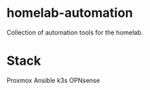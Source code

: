 # homelab-automation
Collection of automation tools for the homelab.

# Stack
Proxmox
Ansible
k3s
OPNsense